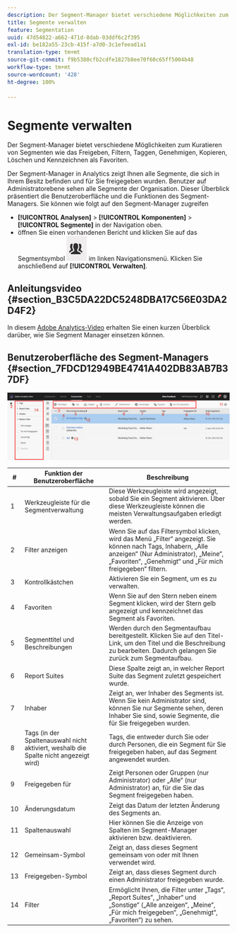 ```yaml
---
description: Der Segment-Manager bietet verschiedene Möglichkeiten zum Kuratieren von Segmenten wie das Freigeben, Filtern, Taggen, Genehmigen, Kopieren, Löschen und Kennzeichnen als Favoriten.
title: Segmente verwalten
feature: Segmentation
uuid: 47d54822-a662-471d-8dab-03ddf6c2f395
exl-id: be182a55-23cb-415f-a7d0-3c1efeead1a1
translation-type: tm+mt
source-git-commit: f9b5380cfb2cdfe1827b8ee70f60c65ff5004b48
workflow-type: tm+mt
source-wordcount: '428'
ht-degree: 100%

---
```


# Segmente verwalten

Der Segment-Manager bietet verschiedene Möglichkeiten zum Kuratieren von Segmenten wie das Freigeben, Filtern, Taggen, Genehmigen, Kopieren, Löschen und Kennzeichnen als Favoriten.

Der Segment-Manager in Analytics zeigt Ihnen alle Segmente, die sich in Ihrem Besitz befinden und für Sie freigegeben wurden. Benutzer auf Administratorebene sehen alle Segmente der Organisation. Dieser Überblick präsentiert die Benutzeroberfläche und die Funktionen des Segment-Managers. Sie können wie folgt auf den Segment-Manager zugreifen

* **[!UICONTROL Analysen]** > **[!UICONTROL Komponenten]** > **[!UICONTROL Segmente]** in der Navigation oben.
* öffnen Sie einen vorhandenen Bericht und klicken Sie auf das Segmentsymbol ![](assets/segment_icon.png) im linken Navigationsmenü. Klicken Sie anschließend auf **[!UICONTROL Verwalten]**.

## Anleitungsvideo {#section_B3C5DA22DC5248DBA17C56E03DA2D4F2}

In diesem [Adobe Analytics-Video](https://docs.adobe.com/content/help/de-DE/analytics-learn/tutorials/components/segmentation/segment-management-and-sharing.html) erhalten Sie einen kurzen Überblick darüber, wie Sie Segment Manager einsetzen können.

## Benutzeroberfläche des Segment-Managers {#section_7FDCD12949BE4741A402DB83AB7B37DF}

![](assets/segment_manager_ui.png)

| # | Funktion der Benutzeroberfläche | Beschreibung |
|---|---|---|
| 1 | Werkzeugleiste für die Segmentverwaltung | Diese Werkzeugleiste wird angezeigt, sobald Sie ein Segment aktivieren. Über diese Werkzeugleiste können die meisten Verwaltungsaufgaben erledigt werden. |
| 2 | Filter anzeigen | Wenn Sie auf das Filtersymbol klicken, wird das Menü „Filter“ angezeigt. Sie können nach Tags, Inhabern, „Alle anzeigen“ (Nur Administrator), „Meine“, „Favoriten“, „Genehmigt“ und „Für mich freigegeben“ filtern. |
| 3 | Kontrollkästchen | Aktivieren Sie ein Segment, um es zu verwalten. |
| 4 | Favoriten | Wenn Sie auf den Stern neben einem Segment klicken, wird der Stern gelb angezeigt und kennzeichnet das Segment als Favoriten. |
| 5 | Segmenttitel und Beschreibungen | Werden durch den Segmentaufbau bereitgestellt. Klicken Sie auf den Titel-Link, um den Titel und die Beschreibung zu bearbeiten. Dadurch gelangen Sie zurück zum Segmentaufbau. |
| 6 | Report Suites | Diese Spalte zeigt an, in welcher Report Suite das Segment zuletzt gespeichert wurde. |
| 7 | Inhaber | Zeigt an, wer Inhaber des Segments ist. Wenn Sie kein Administrator sind, können Sie nur Segmente sehen, deren Inhaber Sie sind, sowie Segmente, die für Sie freigegeben wurden. |
| 8 | Tags (in der Spaltenauswahl nicht aktiviert, weshalb die Spalte nicht angezeigt wird) | Tags, die entweder durch Sie oder durch Personen, die ein Segment für Sie freigegeben haben, auf das Segment angewendet wurden. |
| 9 | Freigegeben für | Zeigt Personen oder Gruppen (nur Administrator) oder „Alle“ (nur Administrator) an, für die Sie das Segment freigegeben haben. |
| 10 | Änderungsdatum | Zeigt das Datum der letzten Änderung des Segments an. |
| 11 | Spaltenauswahl | Hier können Sie die Anzeige von Spalten im Segment-Manager aktivieren bzw. deaktivieren. |
| 12 | Gemeinsam-Symbol | Zeigt an, dass dieses Segment gemeinsam von oder mit Ihnen verwendet wird. |
| 13 | Freigegeben-Symbol | Zeigt an, dass dieses Segment durch einen Administrator freigegeben wurde. |
| 14 | Filter | Ermöglicht Ihnen, die Filter unter „Tags“, „Report Suites“, „Inhaber“ und „Sonstige“ („Alle anzeigen“, „Meine“, „Für mich freigegeben“, „Genehmigt“, „Favoriten“) zu sehen. |
